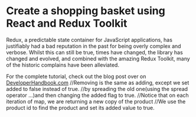 # Create a shopping basket using React and Redux Toolkit

Redux, a predictable state container for JavaScript applications, has justifiably had a bad reputation in the past for being overly complex and verbose. Whilst this can still be true, times have changed, the library has changed and evolved, and combined with the amazing Redux Toolkit, many of the historic complains have been alleviated.

For the complete tutorial, check out the blog post over on [DeveloperHandbook.com](https://developerhandbook.com/stripe/create-shopping-basket-using-redux-toolkit/)
//Removing is the same as adding, except we set added to false instead of true.
//by spreading the old one(using the spread operator ...)and then changing the added flag to true.
//Notice that on each iteration of map, we are returning a new copy of the product 
//We use the product id to find the product and set its added value to true.